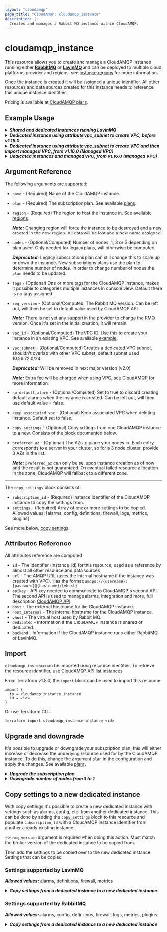 ```yaml
---
layout: "cloudamqp"
page_title: "CloudAMQP: cloudamqp_instance"
description: |-
  Creates and manages a Rabbit MQ instance within CloudAMQP.
---
```


# cloudamqp_instance

This resource allows you to create and manage a CloudAMQP instance running either [**RabbitMQ**] or
[**LavinMQ**] and can be deployed to multiple cloud platforms provider and regions, see
[instance regions] for more information.

Once the instance is created it will be assigned a unique identifier. All other resources and data
sources created for this instance needs to reference this unique instance identifier.

Pricing is available at [CloudAMQP plans].

## Example Usage

<details>
  <summary>
    <b>
      <i>Shared and dedicated instances running LavinMQ</i>
    </b>
  </summary>

```hcl
# Minimum free lemming instance running LavinMQ
resource "cloudamqp_instance" "lemur_instance" {
  name    = "cloudamqp-free-instance-01"
  plan    = "lemming"
  region  = "amazon-web-services::us-west-1"
  tags    = ["lavinmq"]
}

# Minimum free lemur instance running RabbitMQ
resource "cloudamqp_instance" "lemming_instance" {
  name    = "cloudamqp-free-instance-02"
  plan    = "lemur"
  region  = "amazon-web-services::us-west-1"
  tags    = ["rabbitmq"]
}

# Dedicated penguin instance running LavinMQ
resource "cloudamqp_instance" "penguin_instance" {
  name    = "terraform-cloudamqp-instance-01"
  plan    = "penguin-1"
  region  = "amazon-web-services::us-west-1"
  tags    = ["lavinmq"]
}

# Dedicated bunny instance running RabbitMQ
resource "cloudamqp_instance" "bunny_instance" {
  name    = "terraform-cloudamqp-instance-02"
  plan    = "bunny-1"
  region  = "amazon-web-services::us-west-1"
  tags    = ["rabbitmq"]
}
```

</details>

<details>
  <summary>
    <b>
      <i>Dedicated instance using attribute vpc_subnet to create VPC, before v1.16.0</i>
    </b>
  </summary>

```hcl
resource "cloudamqp_instance" "instance" {
  name        = "terraform-cloudamqp-instance"
  plan        = "penguin-1"
  region      = "amazon-web-services::us-west-1"
  tags        = ["terraform"]
  vpc_subnet  = "10.56.72.0/24"
}
```

</details>

<details>
  <summary>
    <b>
      <i>
        Dedicated instance using attribute vpc_subnet to create VPC and then import managed VPC,
        from v1.16.0 (Managed VPC)
      </i>
    </b>
  </summary>

```hcl
# Dedicated instance that also creates VPC
resource "cloudamqp_instance" "instance_01" {
  name        = "terraform-cloudamqp-instance-01"
  plan        = "penguin-1"
  region      = "amazon-web-services::us-west-1"
  tags        = ["terraform"]
  vpc_subnet  = "10.56.72.0/24"
}
```

Once the instance and the VPC are created, the VPC can be imported as managed VPC and added to the
configuration file. Set attribute `vpc_id` to the managed VPC identifier. To keep the managed VPC
when deleting the instance, set attribute `keep_associated_vpc` to true. For more information see
guide [Managed VPC].

```hcl
# Imported managed VPC
resource "cloudamqp_vpc" "vpc" {
  name    = "<vpc-name>"
  region  = "amazon-web-services::us-east-1"
  subnet  = "10.56.72.0/24"
  tags    = []
}

# Add vpc_id and keep_associated_vpc attributes
resource "cloudamqp_instance" "instance_01" {
  name                = "terraform-cloudamqp-instance-01"
  plan                = "penguin-1"
  region              = "amazon-web-services::us-west-1"
  tags                = ["terraform"]
  vpc_id              = cloudamqp_vpc.vpc.id
  keep_associated_vpc = true
}
```

</details>

<details>
  <summary>
    <b>
      <i>Dedicated instances and managed VPC, from v1.16.0 (Managed VPC)</i>
    </b>
  </summary>

```hcl
# Managed VPC
resource "cloudamqp_vpc" "vpc" {
  name    = "<vpc-name>"
  region  = "amazon-web-services::us-east-1"
  subnet  = "10.56.72.0/24"
  tags    = []
}

# First instance added to managed VPC
resource "cloudamqp_instance" "instance_01" {
  name                = "terraform-cloudamqp-instance-01"
  plan                = "penguin-1"
  region              = "amazon-web-services::us-west-1"
  tags                = ["terraform"]
  vpc_id              = cloudamqp_vpc.vpc.id
  keep_associated_vpc = true
}

# Second instance added to managed VPC
resource "cloudamqp_instance" "instance_02" {
  name                = "terraform-cloudamqp-instance-02"
  plan                = "penguin-1"
  region              = "amazon-web-services::us-west-1"
  tags                = ["terraform"]
  vpc_id              = cloudamqp_vpc.vpc.id
  keep_associated_vpc = true
}
```

Set attribute `keep_associated_vpc` to true, will keep managed VPC when deleting the instances.

</details>

## Argument Reference

The following arguments are supported:

* `name`    - (Required) Name of the CloudAMQP instance.
* `plan`    - (Required) The subscription plan. See available [plans].
* `region`  - (Required) The region to host the instance in. See available [regions].

  ***Note:*** Changing region will force the instance to be destroyed and a new created in the new
              region. All data will be lost and a new name assigned.

* `nodes`   - (Optional/Computed) Number of nodes, 1, 3 or 5 depending on plan used. Only needed for
              legacy plans, will otherwise be computed.

  ***Deprecated:*** Legacy subscriptions plan can still change this to scale up or down the instance.
                    New subscriptions plans use the plan to determine number of nodes. In order to
                    change number of nodes the `plan` needs to be updated.

* `tags`        - (Optional) One or more tags for the CloudAMQP instance, makes it possible to
                  categories multiple instances in console view. Default there is no tags assigned.
* `rmq_version` - (Optional/Computed) The Rabbit MQ version. Can be left out, will then be set to
                  default value used by CloudAMQP API.

  ***Note:*** There is not yet any support in the provider to change the RMQ version. Once it's set
              in the initial creation, it will remain.

* `vpc_id`      - (Optional/Computed) The VPC ID. Use this to create your instance in an existing
                  VPC. See available [example].
* `vpc_subnet`  - (Optional/Computed) Creates a dedicated VPC subnet, shouldn't overlap with other
                  VPC subnet, default subnet used 10.56.72.0/24.

  ***Deprecated:*** Will be removed in next major version (v2.0)

  ***Note:*** Extra fee will be charged when using VPC, see [CloudAMQP] for more information.

* `no_default_alarm`    - (Optional/Computed) Set to true to discard creating default alarms when
                          the instance is created. Can be left out, will then use default
                          value = false.
* `keep_associated_vpc` - (Optional) Keep associated VPC when deleting instance. Default set to
                          false.
* `copy_settings`       - (Optional) Copy settings from one CloudAMQP instance to a new. Consists of
                          the block documented below.
* `preferred_az`        - (Optional) The AZs to place your nodes in. Each entry corresponds to a server in your cluster, so for a 3 node cluster, provide 3 AZs in the list.

  ***Note:*** `preferred_az` can only be set upon instance creation as of now and the result is not guaranteed. On eventual failed resource allocation in the zone, CloudAMQP will fallback to a different zone.

___

The `copy_settings` block consists of:

* `subscription_id` - (Required) Instance identifier of the CloudAMQP instance to copy the settings
                      from.
* `settings`        - (Required) Array of one or more settings to be copied. Allowed values:
                      [alarms, config, definitions, firewall, logs, metrics, plugins]

See more below, [copy settings].

## Attributes Reference

All attributes reference are computed

* `id`            - The identifier (instance_id) for this resource, used as a reference by almost
                    all other resource and data sources
* `url`           - The AMQP URL (uses the internal hostname if the instance was created with VPC).
                    Has the format: `amqps://{username}:{password}@{hostname}/{vhost}`
* `apikey`        - API key needed to communicate to CloudAMQP's second API. The second API is used
                    to manage alarms, integration and more, full description [CloudAMQP API].
* `host`          - The external hostname for the CloudAMQP instance.
* `host_internal` - The internal hostname for the CloudAMQP instance.
* `vhost`         - The virtual host used by Rabbit MQ.
* `dedicated`     - Information if the CloudAMQP instance is shared or dedicated.
* `backend`       - Information if the CloudAMQP instance runs either RabbitMQ or LavinMQ.

## Import

`cloudamqp_instance`can be imported using resource identifier. To retrieve the resource identifier,
use [CloudAMQP API list instances]

From Terraform v1.5.0, the `import` block can be used to import this resource:

```hcl
import {
  to = cloudamqp_instance.instance
  id = <id>
}
```

Or use Terraform CLI:

`terraform import cloudamqp_instance.instance <id>`

## Upgrade and downgrade

It's possible to upgrade or downgrade your subscription plan, this will either increase or decrease
the underlying resource used for by the CloudAMQP instance. To do this, change the argument `plan`
in the configuration and apply the changes. See available [plans].

<details>
  <summary>
    <b>
      <i>Upgrade the subscription plan</i>
    </b>
  </summary>

```hcl
# Initial CloudAMQP instance configuration
resource "cloudamqp_instance" "instance" {
  name    = "instance"
  plan    = "puffin-1"
  region  = "amazon-web-services::us-west-1"
  tags    = ["terraform"]
}

# Upgraded CloudAMQP instance configuration
resource "cloudamqp_instance" "instance" {
  name    = "instance"
  plan    = "penguin-1"
  region  = "amazon-web-services::us-west-1"
  tags    = ["terraform"]
}
```

</details>

<details>
  <summary>
    <b>
      <i>Downgrade number of nodes from 3 to 1</i>
    </b>
  </summary>

```hcl
# Initial CloudAMQP instance configuration
resource "cloudamqp_instance" "instance" {
  name    = "instance"
  plan    = "penguin-3"
  region  = "amazon-web-services::us-west-1"
  tags    = ["terraform"]
}

# Downgraded CloudAMQP instance configuration
resource "cloudamqp_instance" "instance" {
  name    = "instance"
  plan    = "penguin-1"
  region  = "amazon-web-services::us-west-1"
  tags    = ["terraform"]
}
```

</details>

## Copy settings to a new dedicated instance

With copy settings it's possible to create a new dedicated instance with settings such as alarms,
config, etc. from another dedicated instance. This can be done by adding the `copy_settings` block
to this resource and populate `subscription_id` with a CloudAMQP instance identifier from another
already existing instance.

~> `rmq_version` argument is required when doing this action. Must match the broker version of the
dedicated instance to be copied from.

Then add the settings to be copied over to the new dedicated instance. Settings that can be copied

### Settings supported by LavinMQ

***Allowed values:*** alarms, definitions, firewall, metrics

<details>
  <summary>
    <b>
      <i>Copy settings from a dedicated instance to a new dedicated instance</i>
    </b>
  </summary>

```hcl
resource "cloudamqp_instance" "penguin_instance" {
  name        = "terraform-cloudamqp-instance-01"
  plan        = "penguin-1"
  region      = "amazon-web-services::us-west-1"
  rmq_version = "2.2.0"
  tags        = ["terraform"]

  copy_settings {
    subscription_id = var.instance_id
    settings = ["alarms", "definitions", "firewall", "metrics"]
  }
}
```

</details>

### Settings supported by RabbitMQ

***Allowed values:*** alarms, config, definitions, firewall, logs, metrics, plugins

<details>
  <summary>
    <b>
      <i>Copy settings from a dedicated instance to a new dedicated instance</i>
    </b>
  </summary>

```hcl
resource "cloudamqp_instance" "bunny_instance" {
  name        = "terraform-cloudamqp-instance-02"
  plan        = "bunny-1"
  region      = "amazon-web-services::us-west-1"
  rmq_version = "3.12.2"
  tags        = ["terraform"]

  copy_settings {
    subscription_id = var.instance_id
    settings = ["alarms", "config", "definitions", "firewall", "logs", "metrics", "plugins"]
  }
}
```

</details>

[CloudAMQP]: https://cloudamqp.com
[CloudAMQP API]: https://docs.cloudamqp.com/cloudamqp_api.html
[CloudAMQP API list instances]: https://docs.cloudamqp.com/#list-instances
[CloudAMQP plans]: https://www.cloudamqp.com/plans.html
[copy settings]: #copy-settings-to-a-new-dedicated-instance
[example]: ../guides/info_vpc_existing.md
[regions]: ../guides/info_region.md
[**LavinMQ**]: https://lavinmq.com
[Managed VPC]: ../guides/info_managed_vpc#dedicated-instance-and-vpc_subnet
[plans]: ../guides/info_plan.md
[**RabbitMQ**]: https://www.rabbitmq.com
[instance regions]: ../guides/info_region.md
